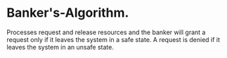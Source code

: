 # Banker's-Algorithm.
Processes request and release resources and the banker will grant a request only if it leaves the system in a safe state. A request is denied if it leaves the system in an unsafe state.
